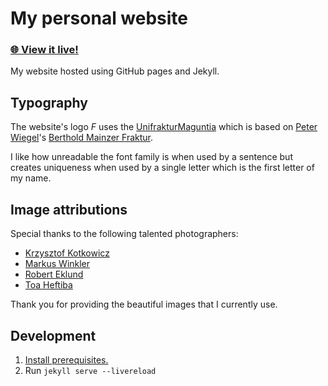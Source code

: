 # My personal website
### [**🌐 View it live!**](https://franthormel.github.io/)

My website hosted using GitHub pages and Jekyll.

## Typography
The website's logo *F* uses the [UnifrakturMaguntia](https://fonts.google.com/specimen/UnifrakturMaguntia) which is based on [Peter Wiegel](https://www.peter-wiegel.de/MainzerFraktur.html)'s [Berthold Mainzer Fraktur](https://www.peter-wiegel.de/MainzerFraktur.html).

I like how unreadable the font family is when used by a sentence but creates uniqueness when used by a single letter which is the first letter of my name.

## Image attributions
Special thanks to the following talented photographers:

* [Krzysztof Kotkowicz](https://unsplash.com/es/@lancaster83?utm_source=unsplash&utm_medium=referral&utm_content=creditCopyText)
* [Markus Winkler](https://unsplash.com/@markuswinkler?utm_source=unsplash&utm_medium=referral&utm_content=creditCopyText)
* [Robert Eklund](https://unsplash.com/@roberteklund?utm_source=unsplash&utm_medium=referral&utm_content=creditCopyText)
* [Toa Heftiba](https://unsplash.com/@heftiba?utm_source=unsplash&utm_medium=referral&utm_content=creditCopyText)

Thank you for providing the beautiful images that I currently use.

## Development
1. [Install prerequisites.](https://jekyllrb.com/docs/)
2. Run `jekyll serve --livereload`